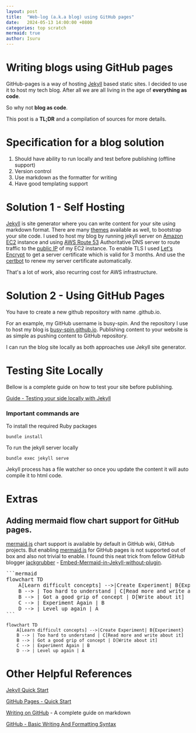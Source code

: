 ```yaml
---
layout: post
title:  "Web-log (a.k.a blog) using GitHub pages"
date:   2024-05-13 14:00:00 +0800
categories: top scratch
mermaid: true
author: Isuru
---
```


# Writing blogs using GitHub pages

GitHub-pages is a way of hosting [Jekyll](https://jekyllrb.com/) based static sites.
I decided to use it to host my tech blog. After all we are all living in the age of **everything as code**. 

So why not **blog as code**. 

This post is a **TL;DR** and a compilation of sources for more details.

# Specification for a blog solution

1. Should have ability to run locally and test before publishing (offline support)
2. Version control
2. Use markdown as the formatter for writing
3. Have good templating support

# Solution 1 - Self Hosting

[Jekyll](https://jekyllrb.com/) is site generator where you can write content for your site using markdown format. 
There are many [themes](https://jekyllrb.com/docs/themes/) available as well, to bootstrap your site code. 
I used to host my blog by running jekyll server on [Amazon EC2](https://aws.amazon.com/pm/ec2/) instance and using
[AWS Route 53](https://aws.amazon.com/route53/) Authoritative DNS server to route traffic to the [public IP](https://docs.aws.amazon.com/AWSEC2/latest/UserGuide/using-instance-addressing.html#concepts-public-addresses) of my EC2 instance. 
To enable TLS I used [Let's Encrypt](https://letsencrypt.org/) to get a server certificate which is valid for 3 months.
And use the [certbot](https://certbot.eff.org/) to renew my server certificate automatically. 

That's a lot of work, also recurring cost for AWS infrastructure.

# Solution 2 - Using GitHub Pages

You have to create a new github repository with name <your-github-account-id>.github.io. 

For an example, my GitHub username is busy-spin. And the repository I use to host my blog is [busy-spin.github.io](https://github.com/busy-spin/busy-spin.github.io).
Publishing content to your website is as simple as pushing content to GitHub repository.

I can run the blog site locally as both approaches use Jekyll site generator. 

# Testing Site Locally

Bellow is a complete guide on how to test your site before publishing.

[Guide - Testing your side locally with Jekyll](https://docs.github.com/en/pages/setting-up-a-github-pages-site-with-jekyll/testing-your-github-pages-site-locally-with-jekyll)

### Important commands are 

To install the required Ruby packages
```shell
bundle install
```

To run the jekyll server locally
```shell
bundle exec jekyll serve
```

Jekyll process has a file watcher so once you update the content it will auto compile it to html code. 


# Extras

## Adding mermaid flow chart support for GitHub pages.

[mermaid.js](https://mermaid.live/) chart support is available by default in GitHub wiki, GitHub projects. 
But enabling [mermaid.js](https://mermaid.live/) for GitHub pages is not supported out of box and also not trivial to enable. 
I found this neat trick from fellow GitHub blogger [jackgrubber](https://github.com/JackGruber/jackgruber.github.io) - [Embed-Mermaid-in-Jekyll-without-plugin](https://jackgruber.github.io/2021-05-09-Embed-Mermaid-in-Jekyll-without-plugin/).

<pre>
```mermaid
flowchart TD
    A[Learn difficult concepts] -->|Create Experiment| B{Experiment}
    B --> | Too hard to understand | C[Read more and write about it]
    B --> | Got a good grip of concept | D[Write about it]
    C --> | Experiment Again | B
    D --> | Level up again | A
```  
</pre> 

```mermaid
flowchart TD
    A[Learn difficult concepts] -->|Create Experiment| B{Experiment}
    B --> | Too hard to understand | C[Read more and write about it]
    B --> | Got a good grip of concept | D[Write about it]
    C --> | Experiment Again | B
    D --> | Level up again | A
```  


# Other Helpful References

[Jekyll Quick Start](https://jekyllrb.com/docs/)

[GitHub Pages - Quick Start](https://docs.github.com/en/pages/quickstart)

[Writing on GitHub](https://docs.github.com/en/get-started/writing-on-github) - A complete guide on markdown

[GitHub - Basic Writing And Formatting Syntax](https://docs.github.com/en/get-started/writing-on-github/getting-started-with-writing-and-formatting-on-github/basic-writing-and-formatting-syntax)
